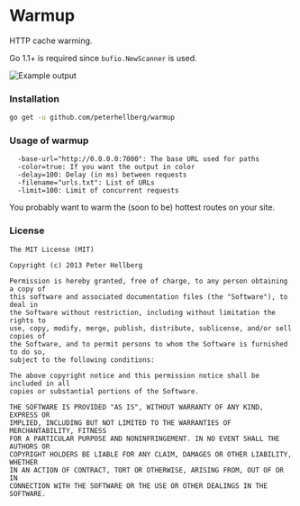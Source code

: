 Warmup
======

HTTP cache warming.

Go 1.1+ is required since `bufio.NewScanner` is used.

![Example output](http://assets.c7.se/skitch/warmup-20131219-032813.png)

### Installation

```bash
go get -u github.com/peterhellberg/warmup
```

### Usage of warmup

```
  -base-url="http://0.0.0.0:7000": The base URL used for paths
  -color=true: If you want the output in color
  -delay=100: Delay (in ms) between requests
  -filename="urls.txt": List of URLs
  -limit=100: Limit of concurrent requests
```

You probably want to warm the (soon to be) hottest routes on your site.

### License

```
The MIT License (MIT)

Copyright (c) 2013 Peter Hellberg

Permission is hereby granted, free of charge, to any person obtaining a copy of
this software and associated documentation files (the "Software"), to deal in
the Software without restriction, including without limitation the rights to
use, copy, modify, merge, publish, distribute, sublicense, and/or sell copies of
the Software, and to permit persons to whom the Software is furnished to do so,
subject to the following conditions:

The above copyright notice and this permission notice shall be included in all
copies or substantial portions of the Software.

THE SOFTWARE IS PROVIDED "AS IS", WITHOUT WARRANTY OF ANY KIND, EXPRESS OR
IMPLIED, INCLUDING BUT NOT LIMITED TO THE WARRANTIES OF MERCHANTABILITY, FITNESS
FOR A PARTICULAR PURPOSE AND NONINFRINGEMENT. IN NO EVENT SHALL THE AUTHORS OR
COPYRIGHT HOLDERS BE LIABLE FOR ANY CLAIM, DAMAGES OR OTHER LIABILITY, WHETHER
IN AN ACTION OF CONTRACT, TORT OR OTHERWISE, ARISING FROM, OUT OF OR IN
CONNECTION WITH THE SOFTWARE OR THE USE OR OTHER DEALINGS IN THE SOFTWARE.
```

